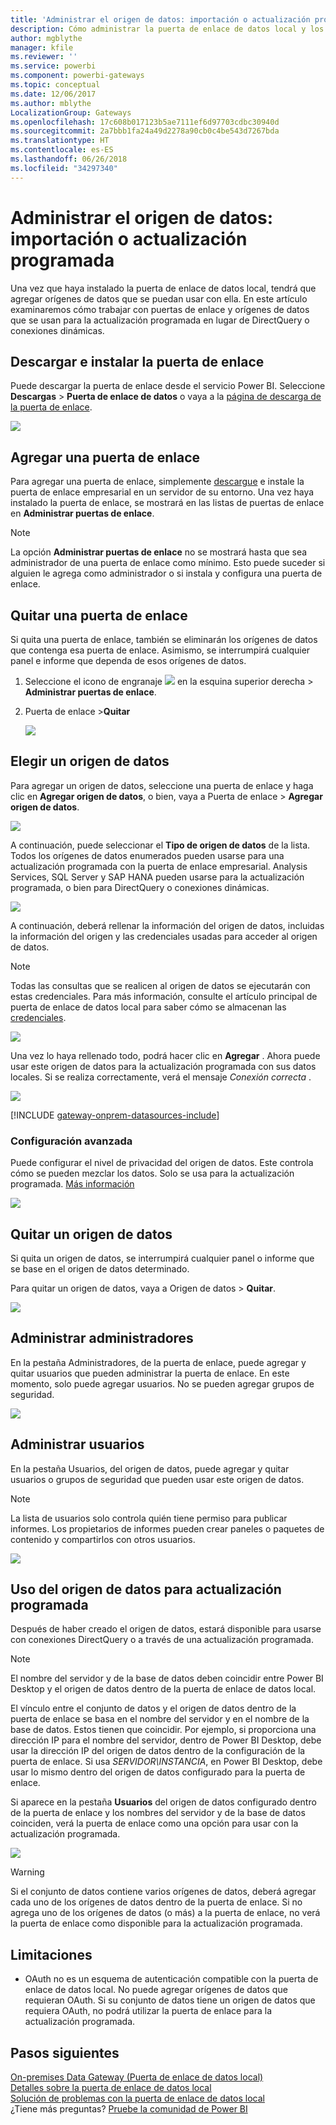 ```yaml
---
title: 'Administrar el origen de datos: importación o actualización programada'
description: Cómo administrar la puerta de enlace de datos local y los orígenes de datos que pertenecen a esa puerta de enlace. Este artículo es específico para los orígenes de datos que se pueden usar con la importación o la actualización programada.
author: mgblythe
manager: kfile
ms.reviewer: ''
ms.service: powerbi
ms.component: powerbi-gateways
ms.topic: conceptual
ms.date: 12/06/2017
ms.author: mblythe
LocalizationGroup: Gateways
ms.openlocfilehash: 17c608b017123b5ae7111ef6d97703cdbc30940d
ms.sourcegitcommit: 2a7bbb1fa24a49d2278a90cb0c4be543d7267bda
ms.translationtype: HT
ms.contentlocale: es-ES
ms.lasthandoff: 06/26/2018
ms.locfileid: "34297340"
---
```

# <a name="manage-your-data-source---importscheduled-refresh"></a>Administrar el origen de datos: importación o actualización programada
Una vez que haya instalado la puerta de enlace de datos local, tendrá que agregar orígenes de datos que se puedan usar con ella. En este artículo examinaremos cómo trabajar con puertas de enlace y orígenes de datos que se usan para la actualización programada en lugar de DirectQuery o conexiones dinámicas.

## <a name="download-and-install-the-gateway"></a>Descargar e instalar la puerta de enlace
Puede descargar la puerta de enlace desde el servicio Power BI. Seleccione **Descargas** > **Puerta de enlace de datos** o vaya a la [página de descarga de la puerta de enlace](https://go.microsoft.com/fwlink/?LinkId=698861).

![](media/service-gateway-enterprise-manage-scheduled-refresh/powerbi-download-data-gateway.png)

## <a name="add-a-gateway"></a>Agregar una puerta de enlace
Para agregar una puerta de enlace, simplemente [descargue](https://go.microsoft.com/fwlink/?LinkId=698863) e instale la puerta de enlace empresarial en un servidor de su entorno. Una vez haya instalado la puerta de enlace, se mostrará en las listas de puertas de enlace en **Administrar puertas de enlace**.

> [!NOTE]
> La opción **Administrar puertas de enlace** no se mostrará hasta que sea administrador de una puerta de enlace como mínimo. Esto puede suceder si alguien le agrega como administrador o si instala y configura una puerta de enlace.
> 
> 

## <a name="remove-a-gateway"></a>Quitar una puerta de enlace
Si quita una puerta de enlace, también se eliminarán los orígenes de datos que contenga esa puerta de enlace.  Asimismo, se interrumpirá cualquier panel e informe que dependa de esos orígenes de datos.

1. Seleccione el icono de engranaje ![](media/service-gateway-enterprise-manage-scheduled-refresh/pbi_gearicon.png) en la esquina superior derecha > **Administrar puertas de enlace**.
2. Puerta de enlace >**Quitar**
   
   ![](media/service-gateway-enterprise-manage-scheduled-refresh/datasourcesettings7.png)

## <a name="add-a-data-source"></a>Elegir un origen de datos
Para agregar un origen de datos, seleccione una puerta de enlace y haga clic en **Agregar origen de datos**, o bien, vaya a Puerta de enlace > **Agregar origen de datos**.

![](media/service-gateway-enterprise-manage-scheduled-refresh/datasourcesettings1.png)

A continuación, puede seleccionar el **Tipo de origen de datos** de la lista. Todos los orígenes de datos enumerados pueden usarse para una actualización programada con la puerta de enlace empresarial. Analysis Services, SQL Server y SAP HANA pueden usarse para la actualización programada, o bien para DirectQuery o conexiones dinámicas.

![](media/service-gateway-enterprise-manage-scheduled-refresh/datasourcesettings2.png)

A continuación, deberá rellenar la información del origen de datos, incluidas la información del origen y las credenciales usadas para acceder al origen de datos.

> [!NOTE]
> Todas las consultas que se realicen al origen de datos se ejecutarán con estas credenciales. Para más información, consulte el artículo principal de puerta de enlace de datos local para saber cómo se almacenan las [credenciales](service-gateway-onprem.md#credentials).
> 
> 

![](media/service-gateway-enterprise-manage-scheduled-refresh/datasourcesettings3-oracle.png)

Una vez lo haya rellenado todo, podrá hacer clic en **Agregar** .  Ahora puede usar este origen de datos para la actualización programada con sus datos locales. Si se realiza correctamente, verá el mensaje *Conexión correcta* .

![](media/service-gateway-enterprise-manage-scheduled-refresh/datasourcesettings4.png)

<!-- Shared Install steps Include -->
[!INCLUDE [gateway-onprem-datasources-include](./includes/gateway-onprem-datasources-include.md)]

### <a name="advanced-settings"></a>Configuración avanzada
Puede configurar el nivel de privacidad del origen de datos. Este controla cómo se pueden mezclar los datos. Solo se usa para la actualización programada. [Más información](https://support.office.com/article/Privacy-levels-Power-Query-CC3EDE4D-359E-4B28-BC72-9BEE7900B540)

![](media/service-gateway-enterprise-manage-scheduled-refresh/datasourcesettings9.png)

## <a name="remove-a-data-source"></a>Quitar un origen de datos
Si quita un origen de datos, se interrumpirá cualquier panel o informe que se base en el origen de datos determinado.  

Para quitar un origen de datos, vaya a Origen de datos > **Quitar**.

![](media/service-gateway-enterprise-manage-scheduled-refresh/datasourcesettings6.png)

## <a name="manage-administrators"></a>Administrar administradores
En la pestaña Administradores, de la puerta de enlace, puede agregar y quitar usuarios que pueden administrar la puerta de enlace. En este momento, solo puede agregar usuarios. No se pueden agregar grupos de seguridad.

![](media/service-gateway-enterprise-manage-scheduled-refresh/datasourcesettings8.png)

## <a name="manage-users"></a>Administrar usuarios
En la pestaña Usuarios, del origen de datos, puede agregar y quitar usuarios o grupos de seguridad que pueden usar este origen de datos.

> [!NOTE]
> La lista de usuarios solo controla quién tiene permiso para publicar informes. Los propietarios de informes pueden crear paneles o paquetes de contenido y compartirlos con otros usuarios.
> 
> 

![](media/service-gateway-enterprise-manage-scheduled-refresh/datasourcesettings5.png)

## <a name="using-the-data-source-for-scheduled-refresh"></a>Uso del origen de datos para actualización programada
Después de haber creado el origen de datos, estará disponible para usarse con conexiones DirectQuery o a través de una actualización programada.

> [!NOTE]
> El nombre del servidor y de la base de datos deben coincidir entre Power BI Desktop y el origen de datos dentro de la puerta de enlace de datos local.
> 
> 

El vínculo entre el conjunto de datos y el origen de datos dentro de la puerta de enlace se basa en el nombre del servidor y en el nombre de la base de datos. Estos tienen que coincidir. Por ejemplo, si proporciona una dirección IP para el nombre del servidor, dentro de Power BI Desktop, debe usar la dirección IP del origen de datos dentro de la configuración de la puerta de enlace. Si usa *SERVIDOR\INSTANCIA*, en Power BI Desktop, debe usar lo mismo dentro del origen de datos configurado para la puerta de enlace.

Si aparece en la pestaña **Usuarios** del origen de datos configurado dentro de la puerta de enlace y los nombres del servidor y de la base de datos coinciden, verá la puerta de enlace como una opción para usar con la actualización programada.

![](media/service-gateway-enterprise-manage-scheduled-refresh/powerbi-gateway-enterprise-schedule-refresh.png)

> [!WARNING]
> Si el conjunto de datos contiene varios orígenes de datos, deberá agregar cada uno de los orígenes de datos dentro de la puerta de enlace. Si no agrega uno de los orígenes de datos (o más) a la puerta de enlace, no verá la puerta de enlace como disponible para la actualización programada.
> 
> 

## <a name="limitations"></a>Limitaciones
* OAuth no es un esquema de autenticación compatible con la puerta de enlace de datos local. No puede agregar orígenes de datos que requieran OAuth. Si su conjunto de datos tiene un origen de datos que requiera OAuth, no podrá utilizar la puerta de enlace para la actualización programada.

## <a name="next-steps"></a>Pasos siguientes
[On-premises Data Gateway (Puerta de enlace de datos local)](service-gateway-onprem.md)  
[Detalles sobre la puerta de enlace de datos local](service-gateway-onprem-indepth.md)  
[Solución de problemas con la puerta de enlace de datos local](service-gateway-onprem-tshoot.md)  
¿Tiene más preguntas? [Pruebe la comunidad de Power BI](http://community.powerbi.com/)

